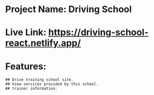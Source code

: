 # Project Name: Driving School

# Live Link: https://driving-school-react.netlify.app/

# Features:
    ## Drive training school site.
    ## View services provided by this school.
    ## trainer information.